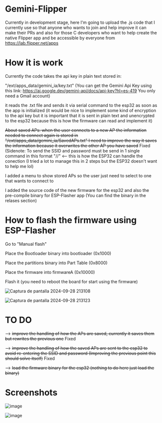 # Gemini-Flipper

Currently in development stage, here I'm going to upload the .js code that I currently use so that anyone who wants to join and help improve it can make their PRs and also for those C developers who want to help create the native Flipper app and be accessible by everyone from https://lab.flipper.net/apps

# How it is work

Currently the code takes the api key in plain text stored in:

"/ext/apps_data/gemini_ia/key.txt" (You can get the Gemini Api Key using this link: https://ai.google.dev/gemini-api/docs/api-key?hl=es-419 You only need a Gmail account)

it reads the .txt file and sends it via serial command to the esp32 as soon as the app is initialized (it would be nice to implement some kind of encryption to the api key but it is important that it is sent in plain text and unencrypted to the esp32 because this is how the firmware can read and implement it)

~~About saved APs: when the user connects to a new AP the information needed to connect again is stored in "/ext/apps_data/gemini_ia/SavedAPs.txt" I need to improve the way it saves the information because it overwrites the other AP you have saved~~ Fixed (Sidenote: To send the SSID and password must be send in 1 single command in this format "<SSID>//<password>" <-- this is how the ESP32 can handle the conection (I tried a lot to manage this in 2 steps but the ESP32 doesn't want to help me lol)

I added a menu to show stored APs so the user just need to select to one that wants to connect to

I added the source code of the new firmware for the esp32 and also the pre-compile binary for ESP-Flasher app (You can find the binary in the relases section)

# How to flash the firmware using ESP-Flasher

Go to "Manual flash"

Place the Bootloader binary into bootloader (0x1000)

Place the partitions binary into Part Table (0x8000)

Place the firmware into firmwareA (0x10000)

Flash it (you need to reboot the board for start using the firmware)

![Captura de pantalla 2024-09-28 213108](https://github.com/user-attachments/assets/c2e8a0a4-3865-452a-831f-d7200ae45084)

![Captura de pantalla 2024-09-28 213123](https://github.com/user-attachments/assets/031063aa-c4bf-4fbe-baa6-745573cc8411)


# TO DO

--> ~~improve the handling of how the APs are saved, currently it saves them but rewrites the previous one~~ Fixed

--> ~~improve the handling of how the saved APs are sent to the esp32 to avoid re-entering the SSID and password (Improving the previous point this should solve itself)~~ Fixed

--> ~~load the firmware binary for the esp32 (nothing to do here just load the binary)~~

# Screenshots

![image](https://github.com/user-attachments/assets/3878b4a2-223d-4d23-b395-2d25cf710fed)

![image](https://github.com/user-attachments/assets/777e2d55-f9fd-4c63-bb47-450b020b80e0)
